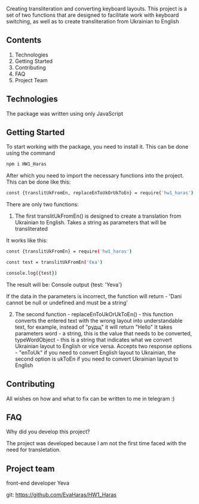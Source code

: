 Creating transliteration and converting keyboard layouts.
This project is a set of two functions that are designed to facilitate work with keyboard switching, as well as to create transliteration from Ukrainian to English

## Contents

1. Technologies
2. Getting Started
3. Contributing
4. FAQ
5. Project Team

## Technologies

The package was written using only JavaScript

## Getting Started

To start working with the package, you need to install it. This can be done using the command

```bash
npm i HW1_Haras
```

After which you need to import the necessary functions into the project. This can be done like this:

```bash
const {translitUkFromEn, replaceEnToUkOrUkToEn} = require('hw1_haras')
```

There are only two functions:
1. The first translitUkFromEn() is designed to create a translation from Ukrainian to English. Takes a string as parameters that will be transliterated

It works like this:

```bash
const {translitUkFromEn} = require('hw1_haras')

const test = translitUkFromEn('Єва')

console.log({test})

```

The result will be:
Console output
{test: 'Yeva'}

If the data in the parameters is incorrect, the function will return - 'Dani cannot be null or undefined and must be a string'

2. The second function - replaceEnToUkOrUkToEn() - this function converts the entered text with the wrong layout into understandable text, for example, instead of "рудщ" it will return "Hello"
It takes parameters word - a string, this is the value that needs to be converted, typeWordObject - this is a string that indicates what we convert Ukrainian layout to English or vice versa. Accepts two response options - "enToUk" if you need to convert English layout to Ukrainian, the second option is ukToEn if you need to convert Ukrainian layout to English

## Contributing

All wishes on how and what to fix can be written to me in telegram :)

## FAQ

Why did you develop this project?

The project was developed because I am not the first time faced with the need for transletation.

## Project team

front-end developer Yeva

git: https://github.com/EvaHaras/HW1_Haras